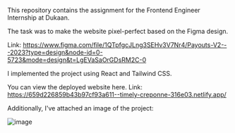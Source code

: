This repository contains the assignment for the Frontend Engineer Internship at Dukaan. 


The task was to make the website pixel-perfect based on the Figma design.


Link:  https://www.figma.com/file/1QTpfgcJLng3SEHv3V7Nr4/Payouts-V2---2023?type=design&node-id=0-5723&mode=design&t=LgEVaSaOrGDsRM2C-0


I implemented the project using React and Tailwind CSS. 

You can view the deployed website here.
Link: https://659d226859b43b97cf93a611--timely-creponne-316e03.netlify.app/


Additionally, I've attached an image of the project: 


![image](https://github.com/Yashwanthreddy711/dukaan/assets/99392805/02b674f0-d81c-49ab-8b41-ec5875f82425)

